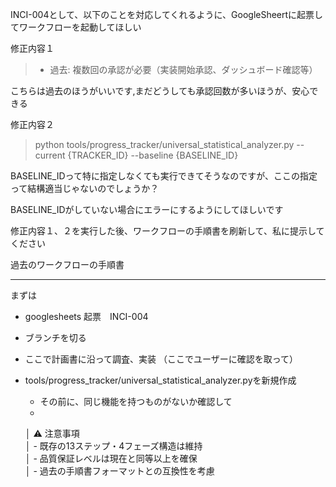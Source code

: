 
INCI-004として、以下のことを対応してくれるように、GoogleSheertに起票してワークフローを起動してほしい

修正内容１  
>  - 過去: 複数回の承認が必要（実装開始承認、ダッシュボード確認等）

こちらは過去のほうがいいです,まだどうしても承認回数が多いほうが、安心できる


修正内容２

>  python tools/progress_tracker/universal_statistical_analyzer.py --current {TRACKER_ID} --baseline {BASELINE_ID}

BASELINE_IDって特に指定しなくても実行できてそうなのですが、ここの指定って結構適当じゃないのでしょうか？

BASELINE_IDがしていない場合にエラーにするようにしてほしいです


修正内容１、２を実行した後、ワークフローの手順書を刷新して、私に提示してください

過去のワークフローの手順書


----
まずは
* googlesheets 起票　INCI-004
* ブランチを切る
* ここで計画書に沿って調査、実装
（ここでユーザーに確認を取って）

* tools/progress_tracker/universal_statistical_analyzer.pyを新規作成
	* その前に、同じ機能を持つものがないか確認して
	* 

	 
	 
	 │ ⚠️ 注意事項             
     │ - 既存の13ステップ・4フェーズ構造は維持  
     │ - 品質保証レベルは現在と同等以上を確保    
     │ - 過去の手順書フォーマットとの互換性を考慮

